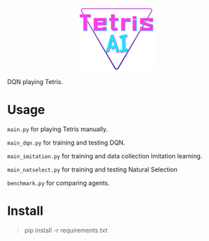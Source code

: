 <p align="center">
  <img src="./rapporter/imgs/tetrisAI.png" height=150 />
</p>

DQN playing Tetris.

# Usage

`main.py` for playing Tetris manually.

`main_dqn.py` for training and testing DQN.

`main_imitation.py` for training and data collection Imitation learning.

`main_natselect.py` for training and testing Natural Selection

`benchmark.py` for comparing agents.

# Install

> pip install -r requirements.txt
